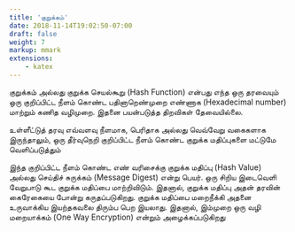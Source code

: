 ```yaml
---
title: 'குறுக்கம்'
date: 2018-11-14T19:02:50-07:00
draft: false
weight: 7
markup: mmark
extensions:
    - katex
---
```


குறுக்கம் அல்லது குறுக்க செயல்கூறு (Hash Function) என்பது எந்த ஒரு தரவையும் ஒரு குறிப்பிட்ட நீளம் கொண்ட பதினாறெண்முறை எண்ணாக (Hexadecimal number) மாற்றும் கணித வழிமுறை. இதனை பயன்படுத்த திறவிகள் தேவையில்லை.

உள்ளீட்டுத் தரவு எவ்வளவு நீளமாக, பெரிதாக அல்லது வெவ்வேறு வகைகளாக இருந்தாலும், ஒரு தீர்வுநெறி குறிப்பிட்ட நீளம் கொண்ட குறுக்க மதிப்புகளை மட்டுமே வெளிப்படுத்தும்

இந்த குறிப்பிட்ட நீளம் கொண்ட எண் வரிசைக்கு குறுக்க மதிப்பு (Hash Value) அல்லது செய்திச் சுருக்கம் (Message Digest) என்று பெயர். ஒரு சிறிய இடைவெளி வேறுபாடு கூட குறுக்க மதிப்பை மாற்றிவிடும். இதனால், குறுக்க மதிப்பு அதன் தரவின் கைரேகையை போன்று கருதப்படுகிறது.
குறுக்க மதிப்பை மறைநீக்கி அதனை உருவாக்கிய இயற்தகவலை திரும்ப பெற இயலாது. இதனால், இம்முறை ஒரு வழி மறையாக்கம் (One Way Encryption) என்றும் அழைக்கப்படுகிறது